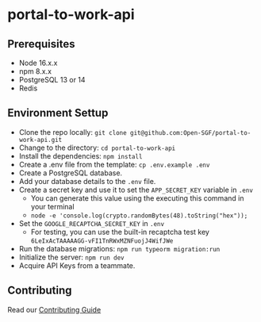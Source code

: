 
# portal-to-work-api

## Prerequisites

- Node 16.x.x
- npm 8.x.x
- PostgreSQL 13 or 14
- Redis

## Environment Settup

- Clone the repo locally: `git clone git@github.com:Open-SGF/portal-to-work-api.git`
- Change to the directory: `cd portal-to-work-api`
- Install the dependencies: `npm install`
- Create a .env file from the template: `cp .env.example .env`
- Create a PostgreSQL database.
- Add your database details to the `.env` file.
- Create a secret key and use it to set the `APP_SECRET_KEY` variable in `.env`
  - You can generate this value using the executing this command in your terminal
  - `node -e 'console.log(crypto.randomBytes(48).toString("hex"));`
- Set the `GOOGLE_RECAPTCHA_SECRET_KEY` in `.env`
  - For testing, you can use the built-in recaptcha test key `6LeIxAcTAAAAAGG-vFI1TnRWxMZNFuojJ4WifJWe`
- Run the database migrations: `npm run typeorm migration:run`
- Initialize the server: `npm run dev`
- Acquire API Keys from a teammate.

## Contributing

Read our [Contributing Guide](CONTRIBUTING.md)

